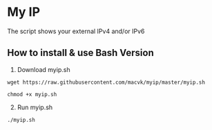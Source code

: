 # My IP
The script shows your external IPv4 and/or IPv6

## How to install & use Bash Version   

1. Download myip.sh
```
wget https://raw.githubusercontent.com/macvk/myip/master/myip.sh
```

```
chmod +x myip.sh
```

2. Run myip.sh
```
./myip.sh
```

